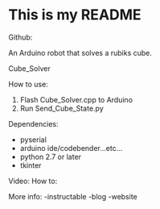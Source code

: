 # This is my README
Github:

An Arduino robot that solves a rubiks cube.

Cube_Solver

How to use:
1. Flash Cube_Solver.cpp to Arduino
2. Run Send_Cube_State.py

Dependencies:
- pyserial
- arduino ide/codebender...etc...
- python 2.7 or later
- tkinter

Video:
How to:

More info:
-instructable
-blog
-website
